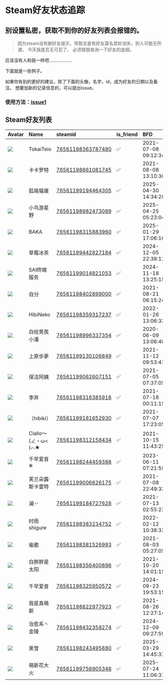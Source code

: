 # Steam好友状态追踪
## 别设置私密，获取不到你的好友列表会报错的。

> 因为steam没有删好友提示，导致总是有好友莫名其妙消失，别人可能无所谓，
> 今天我是忍无可忍了。 必须狠狠查询一下好友的底细。

应该没有人和我一样吧………………

下面就是一些例子。

如果你有别的更好的建议，除了下面的头像，名字，id，成为好友的日期以及备注。 想要加新的记录信息的，可以提出issue。

### 使用方法：[issue1](https://github.com/systemannounce/SteamFriends/issues/1)



## Steam好友列表

| Avatar                                                                            | Name             | steamid                                                                     | is_friend   | BFD                 | removed_time   | Remark   |
|:----------------------------------------------------------------------------------|:-----------------|:----------------------------------------------------------------------------|:------------|:--------------------|:---------------|:---------|
| ![](https://avatars.steamstatic.com/c5b484f564e5bbf53bab71e33f30f94db636a87a.jpg) | TokaiTeio        | [76561198363787480](https://steamcommunity.com/profiles/76561198363787480/) | ✅           | 2021-07-08 09:12:34 |                |          |
| ![](https://avatars.steamstatic.com/e10a8d6918026f434d2abd6047b278a58819004a.jpg) | 卡卡罗特             | [76561198861081745](https://steamcommunity.com/profiles/76561198861081745/) | ✅           | 2021-08-08 13:10:30 |                |          |
| ![](https://avatars.steamstatic.com/525b211641093a3393643378e59f755840bbd733.jpg) | 狐珞猫厘             | [76561199194464305](https://steamcommunity.com/profiles/76561199194464305/) | ✅           | 2025-04-30 14:34:28 |                |          |
| ![](https://avatars.steamstatic.com/5d431211ac7b8c175737385fecf1a5ed9d6797dd.jpg) | 小鸟游星野            | [76561198982473089](https://steamcommunity.com/profiles/76561198982473089/) | ✅           | 2025-04-25 05:23:04 |                |          |
| ![](https://avatars.steamstatic.com/831ed5fb58b7a8de869f29b66ca251cc71640b7f.jpg) | BAKA             | [76561198315883960](https://steamcommunity.com/profiles/76561198315883960/) | ✅           | 2025-01-29 17:06:16 |                |          |
| ![](https://avatars.steamstatic.com/6f18b8ec3f35ba7b473f444cdd405f35e3321fc2.jpg) | 草莓冰茶             | [76561199442827184](https://steamcommunity.com/profiles/76561199442827184/) | ✅           | 2024-12-05 22:39:11 |                |          |
| ![](https://avatars.steamstatic.com/5fbd9946ff70f88c43153063385ed1e81b3f6797.jpg) | SAl终端服务          | [76561199014821053](https://steamcommunity.com/profiles/76561199014821053/) | ✅           | 2024-11-18 13:25:15 |                |          |
| ![](https://avatars.steamstatic.com/291189c8966190c2edfc38caf15af3137a40afba.jpg) | 自分               | [76561198402899000](https://steamcommunity.com/profiles/76561198402899000/) | ✅           | 2021-08-21 06:15:24 |                |          |
| ![](https://avatars.steamstatic.com/9d92e9bafdde7697bcae79eab1538c272e16e3c0.jpg) | HibiNeko         | [76561198359317237](https://steamcommunity.com/profiles/76561198359317237/) | ✅           | 2022-01-26 13:06:33 |                |          |
| ![](https://avatars.steamstatic.com/3e7fa82d331c950cc2dffca68c4e0f723849cff0.jpg) | 白给男孩小潘           | [76561198996337354](https://steamcommunity.com/profiles/76561198996337354/) | ✅           | 2020-06-09 13:06:40 |                |          |
| ![](https://avatars.steamstatic.com/bb634838d165f36b2407c3b323ae0acaa2536ead.jpg) | 上原歩夢             | [76561199130106849](https://steamcommunity.com/profiles/76561199130106849/) | ✅           | 2021-11-12 09:53:41 |                |          |
| ![](https://avatars.steamstatic.com/1db417491ba734ff9bf21e6f7ad46833ef0911f0.jpg) | 保洁阿姨             | [76561199062607151](https://steamcommunity.com/profiles/76561199062607151/) | ✅           | 2021-07-05 07:37:05 |                |          |
| ![](https://avatars.steamstatic.com/a774accbd2c2993695a12e24e9ea28d12d83e33d.jpg) | 李弃               | [76561198316385918](https://steamcommunity.com/profiles/76561198316385918/) | ✅           | 2021-07-18 00:11:15 |                |          |
| ![](https://avatars.steamstatic.com/f8a316f8c0843ec862f870e532409dcf83a35cf3.jpg) | （hibiki）         | [76561199181652930](https://steamcommunity.com/profiles/76561199181652930/) | ✅           | 2021-07-07 17:23:05 |                |          |
| ![](https://avatars.steamstatic.com/ca9b5be690c276ca600fa0b867b5af8c05fafe49.jpg) | Ciallo～(∠・ω< )⌒★ | [76561198312158434](https://steamcommunity.com/profiles/76561198312158434/) | ✅           | 2021-10-15 11:43:25 |                |          |
| ![](https://avatars.steamstatic.com/f0fa871c3e8b8a127b8e791d13bb1af159f021e1.jpg) | 千早爱音❄            | [76561198244459388](https://steamcommunity.com/profiles/76561198244459388/) | ✅           | 2023-06-11 07:21:59 |                |          |
| ![](https://avatars.steamstatic.com/276310cfbc98a90d0de4beaf0cfc74867bd36706.jpg) | 芙兰朵露·斯卡雷特        | [76561199006626175](https://steamcommunity.com/profiles/76561199006626175/) | ✅           | 2021-07-08 22:49:33 |                |          |
| ![](https://avatars.steamstatic.com/c3f57fd8ac349fc8474337ad9194ba5397669958.jpg) | 澜丷               | [76561199184727628](https://steamcommunity.com/profiles/76561199184727628/) | ✅           | 2021-07-13 02:55:23 |                |          |
| ![](https://avatars.steamstatic.com/b2c7f4817a3c45c4add5c0d943f57c3550ae556f.jpg) | 时雨shigure        | [76561198383234752](https://steamcommunity.com/profiles/76561198383234752/) | ✅           | 2022-02-12 10:38:32 |                |          |
| ![](https://avatars.steamstatic.com/9cf396a0da9cb87d7faefe58feeae7acf6e2b363.jpg) | 瑜歌               | [76561198381526993](https://steamcommunity.com/profiles/76561198381526993/) | ✅           | 2021-08-03 05:27:05 |                |          |
| ![](https://avatars.steamstatic.com/a2fa94086ea1a723f8039aeff6f4bb8cd7699a42.jpg) | 白胖胖是太阳           | [76561198356400896](https://steamcommunity.com/profiles/76561198356400896/) | ✅           | 2021-10-20 14:01:15 |                |          |
| ![](https://avatars.steamstatic.com/b24c68f2514e03336daf9031e6a3511da9641e72.jpg) | 千早爱音             | [76561198325950572](https://steamcommunity.com/profiles/76561198325950572/) | ✅           | 2024-09-23 19:53:15 |                |          |
| ![](https://avatars.steamstatic.com/2fb28e978b5860a48d727f60d43472cd31182c55.jpg) | 我是真萌新            | [76561198822977923](https://steamcommunity.com/profiles/76561198822977923/) | ✅           | 2021-08-26 12:27:14 |                |          |
| ![](https://avatars.steamstatic.com/659178ab86c9272d258685eb6f2be1e514455f4a.jpg) | 治愈系丶金陵           | [76561198432358274](https://steamcommunity.com/profiles/76561198432358274/) | ✅           | 2024-12-09 09:27:59 |                |          |
| ![](https://avatars.steamstatic.com/f999eded11dd78ede928fb38d48228a84c1ac6a0.jpg) | 黑雪               | [76561198243495880](https://steamcommunity.com/profiles/76561198243495880/) | ✅           | 2025-03-29 14:45:37 |                |          |
| ![](https://avatars.steamstatic.com/ef587791684f2d939b6de9bab5166a29e405f36d.jpg) | 萌新花大火            | [76561199756905348](https://steamcommunity.com/profiles/76561199756905348/) | ✅           | 2025-07-24 11:06:37 |                |          |